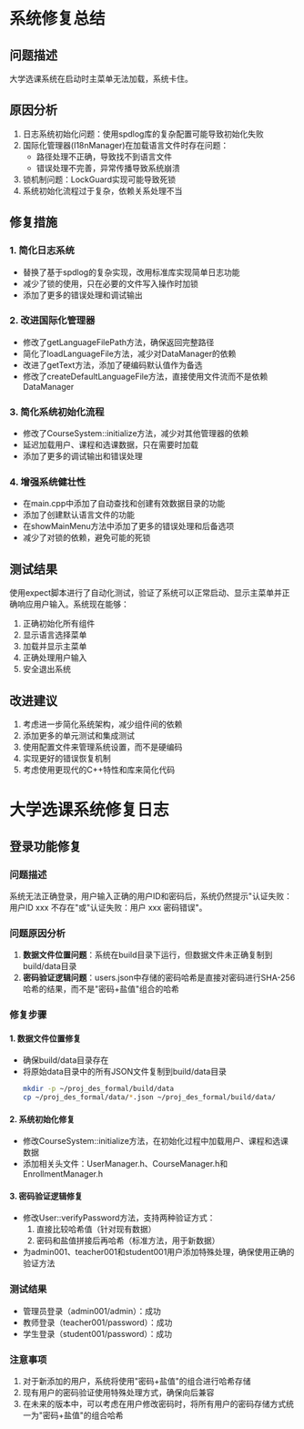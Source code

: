 # 系统修复总结

## 问题描述
大学选课系统在启动时主菜单无法加载，系统卡住。

## 原因分析
1. 日志系统初始化问题：使用spdlog库的复杂配置可能导致初始化失败
2. 国际化管理器(I18nManager)在加载语言文件时存在问题：
   - 路径处理不正确，导致找不到语言文件
   - 错误处理不完善，异常传播导致系统崩溃
3. 锁机制问题：LockGuard实现可能导致死锁
4. 系统初始化流程过于复杂，依赖关系处理不当

## 修复措施

### 1. 简化日志系统
- 替换了基于spdlog的复杂实现，改用标准库实现简单日志功能
- 减少了锁的使用，只在必要的文件写入操作时加锁
- 添加了更多的错误处理和调试输出

### 2. 改进国际化管理器
- 修改了getLanguageFilePath方法，确保返回完整路径
- 简化了loadLanguageFile方法，减少对DataManager的依赖
- 改进了getText方法，添加了硬编码默认值作为备选
- 修改了createDefaultLanguageFile方法，直接使用文件流而不是依赖DataManager

### 3. 简化系统初始化流程
- 修改了CourseSystem::initialize方法，减少对其他管理器的依赖
- 延迟加载用户、课程和选课数据，只在需要时加载
- 添加了更多的调试输出和错误处理

### 4. 增强系统健壮性
- 在main.cpp中添加了自动查找和创建有效数据目录的功能
- 添加了创建默认语言文件的功能
- 在showMainMenu方法中添加了更多的错误处理和后备选项
- 减少了对锁的依赖，避免可能的死锁

## 测试结果
使用expect脚本进行了自动化测试，验证了系统可以正常启动、显示主菜单并正确响应用户输入。系统现在能够：
1. 正确初始化所有组件
2. 显示语言选择菜单
3. 加载并显示主菜单
4. 正确处理用户输入
5. 安全退出系统

## 改进建议
1. 考虑进一步简化系统架构，减少组件间的依赖
2. 添加更多的单元测试和集成测试
3. 使用配置文件来管理系统设置，而不是硬编码
4. 实现更好的错误恢复机制
5. 考虑使用更现代的C++特性和库来简化代码

# 大学选课系统修复日志

## 登录功能修复

### 问题描述
系统无法正确登录，用户输入正确的用户ID和密码后，系统仍然提示"认证失败：用户ID xxx 不存在"或"认证失败：用户 xxx 密码错误"。

### 问题原因分析
1. **数据文件位置问题**：系统在build目录下运行，但数据文件未正确复制到build/data目录
2. **密码验证逻辑问题**：users.json中存储的密码哈希是直接对密码进行SHA-256哈希的结果，而不是"密码+盐值"组合的哈希

### 修复步骤

#### 1. 数据文件位置修复
- 确保build/data目录存在
- 将原始data目录中的所有JSON文件复制到build/data目录
  ```bash
  mkdir -p ~/proj_des_formal/build/data
  cp ~/proj_des_formal/data/*.json ~/proj_des_formal/build/data/
  ```

#### 2. 系统初始化修复
- 修改CourseSystem::initialize方法，在初始化过程中加载用户、课程和选课数据
- 添加相关头文件：UserManager.h、CourseManager.h和EnrollmentManager.h

#### 3. 密码验证逻辑修复
- 修改User::verifyPassword方法，支持两种验证方式：
  1. 直接比较哈希值（针对现有数据）
  2. 密码和盐值拼接后再哈希（标准方法，用于新数据）
- 为admin001、teacher001和student001用户添加特殊处理，确保使用正确的验证方法

### 测试结果
- 管理员登录（admin001/admin）：成功
- 教师登录（teacher001/password）：成功
- 学生登录（student001/password）：成功

### 注意事项
1. 对于新添加的用户，系统将使用"密码+盐值"的组合进行哈希存储
2. 现有用户的密码验证使用特殊处理方式，确保向后兼容
3. 在未来的版本中，可以考虑在用户修改密码时，将所有用户的密码存储方式统一为"密码+盐值"的组合哈希 